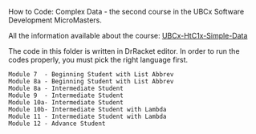 How to Code: Complex Data - the second course in the UBCx Software Development MicroMasters.

All the information available about the course: [UBCx-HtC1x-Simple-Data](https://www.edx.org/course/how-code-complex-data-ubcx-htc2x)

The code in this folder is written in DrRacket editor. In order to run the codes properly, you must pick the right language first.

    Module 7  - Beginning Student with List Abbrev
    Module 8a - Beginning Student with List Abbrev
    Module 8a - Intermediate Student
    Module 9  - Intermediate Student
    Module 10a- Intermediate Student
    Module 10b- Intermediate Student with Lambda
    Module 11 - Intermediate Student with Lambda
    Module 12 - Advance Student